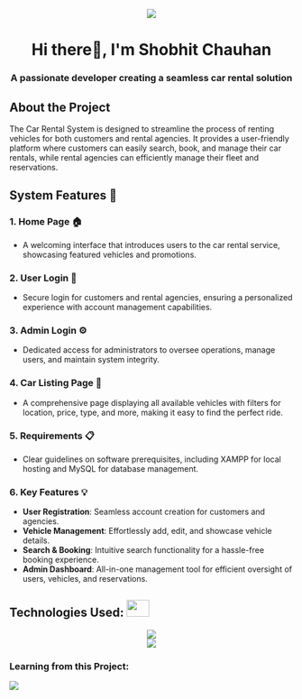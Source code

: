 <p align="center">
  <img src="https://readme-typing-svg.herokuapp.com?&font=IBM+Plex+Sans&color=F72EE2&size=25&lines=Welcome+to+Car+Rental+Website!;Streamlining+your+vehicle+rental+experience" />
</p>
<h1 align="center">Hi there👋, I'm Shobhit Chauhan</h1>
<h3 align="center">A passionate developer creating a seamless car rental solution</h3>

## About the Project
The Car Rental System is designed to streamline the process of renting vehicles for both customers and rental agencies. It provides a user-friendly platform where customers can easily search, book, and manage their car rentals, while rental agencies can efficiently manage their fleet and reservations.

## System Features 🌟

### 1. Home Page 🏠
- A welcoming interface that introduces users to the car rental service, showcasing featured vehicles and promotions.

### 2. User Login 🔑
- Secure login for customers and rental agencies, ensuring a personalized experience with account management capabilities.

### 3. Admin Login ⚙️
- Dedicated access for administrators to oversee operations, manage users, and maintain system integrity.

### 4. Car Listing Page 🚗
- A comprehensive page displaying all available vehicles with filters for location, price, type, and more, making it easy to find the perfect ride.

### 5. Requirements 📋
- Clear guidelines on software prerequisites, including XAMPP for local hosting and MySQL for database management.

### 6. Key Features 💡
- **User Registration**: Seamless account creation for customers and agencies.
- **Vehicle Management**: Effortlessly add, edit, and showcase vehicle details.
- **Search & Booking**: Intuitive search functionality for a hassle-free booking experience.
- **Admin Dashboard**: All-in-one management tool for efficient oversight of users, vehicles, and reservations.

## Technologies Used: <img src='https://user-images.githubusercontent.com/74038190/206662607-d9e7591e-bbf9-42f9-9386-29efc927bc16.gif' width="40" height="30px">
<div align="center">
  <img src="https://skillicons.dev/icons?i=html,css,js,php,mysql" />
  <br>
  <img src="https://skillicons.dev/icons?i=bootstrap,git,github" />
  <br>
</div>

### Learning from this Project:
<div align="left">
<img src="https://skillicons.dev/icons?i=php" />
</div>


